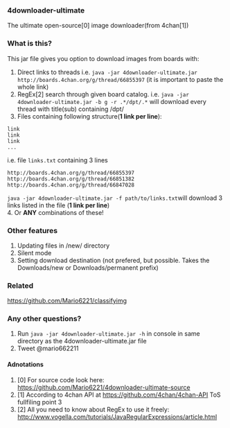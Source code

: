 ### 4downloader-ultimate
The ultimate open-source[0] image downloader(from 4chan[1]) 

### What is this?
This jar file gives you option to download images from boards with:
1. Direct links to threads i.e. `java -jar 4downloader-ultimate.jar http://boards.4chan.org/g/thread/66855397` (it is important to paste the whole link)
2. RegEx[2] search through given board catalog. i.e. `java -jar 4downloader-ultimate.jar -b g -r .*/dpt/.*` will download every thread with title(sub) containing /dpt/ 
3. Files containing following structure(**1 link per line**):
```
link
link
link
...
```
i.e. file `links.txt` containing 3 lines
```
http://boards.4chan.org/g/thread/66855397
http://boards.4chan.org/g/thread/66851382
http://boards.4chan.org/g/thread/66847028
```
`java -jar 4downloader-ultimate.jar -f path/to/links.txt`will download 3 links listed in the file (**1 link per line**)
<br/>
4. Or **ANY** combinations of these!

### Other features
1. Updating files in /new/ directory
2. Silent mode
3. Setting download destination (not prefered, but possible. Takes the Downloads/new or Downloads/permanent prefix)

### Related
https://github.com/Mario6221/classifyimg

### Any other questions?
1. Run `java -jar 4downloader-ultimate.jar -h` in console in same directory as the 4downloader-ultimate.jar file
2. Tweet @mario662211

#### Adnotations
1. [0] For source code look here: https://github.com/Mario6221/4downloader-ultimate-source
2. [1] According to 4chan API at https://github.com/4chan/4chan-API ToS fullfiling point 3
3. [2] All you need to know about RegEx to use it freely: http://www.vogella.com/tutorials/JavaRegularExpressions/article.html
